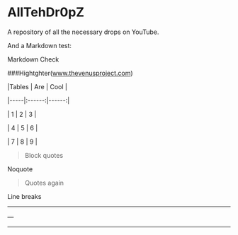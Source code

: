# AllTehDr0pZ
A repository of all the necessary drops on YouTube.


And a Markdown test:

Markdown Check

###Hightghter(www.thevenusproject.com)


|Tables     | Are     | Cool     |

|-----|:------:|------:|

|     1           |       2      |       3     |

|          4      |       5      |       6     |

|           7     |       8      |       9     |




> Block quotes

Noquote

>Quotes again


Line breaks 

***
—
____


